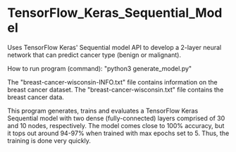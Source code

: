 # TensorFlow_Keras_Sequential_Model
Uses TensorFlow Keras' Sequential model API to develop a 2-layer neural network that can predict cancer type (benign or malignant). 

How to run program (command): "python3 generate_model.py" 

The "breast-cancer-wisconsin-INFO.txt" file contains information on the breast cancer dataset.
The "breast-cancer-wisconsin.txt" file contains the breast cancer data.

This program generates, trains and evaluates a TensorFlow Keras Sequential model with two dense (fully-connected) layers comprised of 30 and 10 nodes, respectively. The model comes close to 100% accuracy, but it tops out around 94-97% when trained with max epochs set to 5. Thus, the training is done very quickly.

